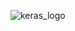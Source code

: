 ![keras_logo](https://user-images.githubusercontent.com/41619898/62167853-0f366980-b35f-11e9-99c5-baa0b0a0a869.png)

